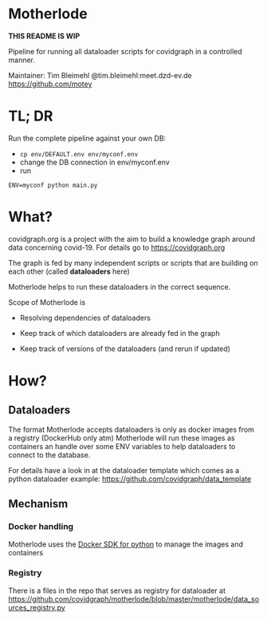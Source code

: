 # Motherlode
**THIS README IS WIP**

Pipeline for running all dataloader scripts for covidgraph in a controlled manner.

Maintainer: Tim Bleimehl @tim.bleimehl:meet.dzd-ev.de https://github.com/motey

# TL; DR
Run the complete pipeline against your own DB:
* ```cp env/DEFAULT.env env/myconf.env```
* change the DB connection in env/myconf.env
* run
```
ENV=myconf python main.py
```


# What?

covidgraph.org is a project with the aim to build a knowledge graph around data concerning covid-19. For details go to https://covidgraph.org

The graph is fed by many independent scripts or scripts that are building on each other (called **dataloaders** here)

Motherlode helps to run these dataloaders in the correct sequence.

Scope of Motherlode is

* Resolving dependencies of dataloaders

* Keep track of which dataloaders are already fed in the graph

* Keep track of versions of the dataloaders (and rerun if updated)

# How?

## Dataloaders

The format Motherlode accepts dataloaders is only as docker images from a registry (DockerHub only atm)
Motherlode will run these images as containers an handle over some ENV variables to help dataloaders to connect to the database. 

For details have a look in at the dataloader template which comes as a python dataloader example: https://github.com/covidgraph/data_template

## Mechanism

### Docker handling

Motherlode uses the [Docker SDK for python](https://docker-py.readthedocs.io/en/stable/) to manage the images and containers

### Registry

There is a files in the repo that serves as registry for dataloader at https://github.com/covidgraph/motherlode/blob/master/motherlode/data_sources_registry.py 

